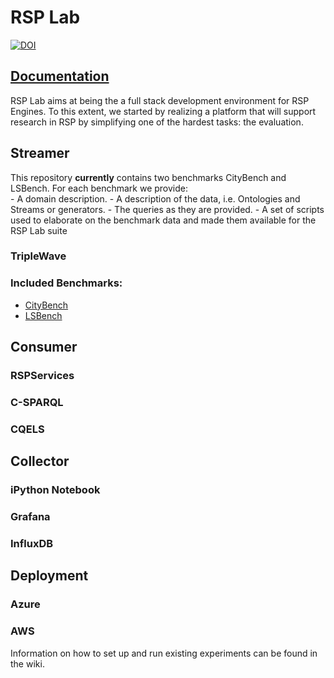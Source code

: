 
# RSP Lab 

[![DOI](https://zenodo.org/badge/80531774.svg)](https://zenodo.org/badge/latestdoi/80531774)


## [Documentation](https://github.com/streamreasoning/rsplab/wiki)

RSP Lab aims at being the a full stack development environment for RSP Engines.
To this extent, we started by realizing a platform that will support research in RSP by simplifying one of the hardest tasks: the evaluation.

## Streamer
This repository **currently** contains two benchmarks CityBench and LSBench.
For each benchmark we provide:  
    - A domain description.
    - A description of the data, i.e. Ontologies and Streams or generators.
    - The queries as they are provided.
    - A set of scripts used to elaborate on the benchmark data and made them available for the RSP Lab suite

### TripleWave

### Included Benchmarks:

- [CityBench](https://github.com/streamreasoning/rsplab/blob/master/citybench/README.md)
- [LSBench](https://github.com/riccardotommasini/rsplab/blob/master/lsbench/README.md)

## Consumer

### RSPServices
### C-SPARQL
### CQELS

## Collector

### iPython Notebook
### Grafana
### InfluxDB

## Deployment

### Azure
### AWS

Information on how to set up and run existing experiments can be found in the wiki.

